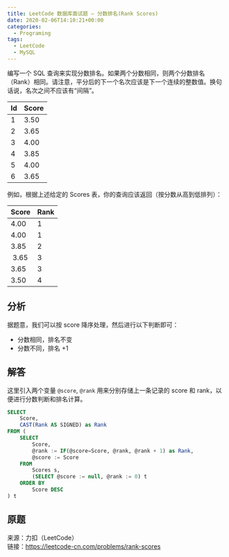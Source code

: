 ```yaml
---
title: LeetCode 数据库面试题 – 分数排名(Rank Scores)
date: 2020-02-06T14:10:21+00:00
categories:
  - Programing
tags:
  - LeetCode
  - MySQL
---
```


编写一个 SQL 查询来实现分数排名。如果两个分数相同，则两个分数排名（Rank）相同。请注意，平分后的下一个名次应该是下一个连续的整数值。换句话说，名次之间不应该有“间隔”。

<!--more-->

| Id | Score |
|:--|:--|
| 1  | 3.50  |
| 2  | 3.65  |
| 3  | 4.00  |
| 4  | 3.85  |
| 5  | 4.00  |
| 6  | 3.65  |

例如，根据上述给定的 Scores 表，你的查询应该返回（按分数从高到低排列）：

| Score | Rank |
|---|---|
| 4.00  | 1    |
| 4.00  | 1    |
| 3.85  | 2    |
| 3.65  | 3    |
| 3.65  | 3    |
| 3.50  | 4    |

## 分析

据题意，我们可以按 score 降序处理，然后进行以下判断即可：

  * 分数相同，排名不变
  * 分数不同，排名 +1

## 解答

这里引入两个变量 `@score`, `@rank` 用来分别存储上一条记录的 score 和 rank，以便进行分数判断和排名计算。

```sql
SELECT
    Score,
    CAST(Rank AS SIGNED) as Rank
FROM (
    SELECT
        Score,
        @rank := IF(@score=Score, @rank, @rank + 1) as Rank,
        @score := Score
    FROM
        Scores s,
        (SELECT @score := null, @rank := 0) t
    ORDER BY
        Score DESC
) t
```

## 原题

来源：力扣（LeetCode）  
链接：<https://leetcode-cn.com/problems/rank-scores>
